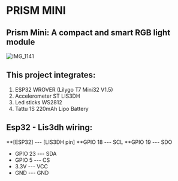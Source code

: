 # PRISM MINI
## Prism Mini: A compact and smart RGB light module

![IMG_1141](https://github.com/cassio-hsp/PrismMini/assets/38111232/7a4281e0-2bde-4bc0-8f71-62249ffe9de4)

## This project integrates:
1. ESP32 WROVER (Lilygo T7 Mini32 V1.5)
2. Accelerometer ST LIS3DH
3. Led sticks WS2812
4. Tattu 1S 220mAh Lipo Battery

## Esp32 - Lis3dh wiring:
**[ESP32] --- [LIS3DH pin]
**GPIO 18 --- SCL
**GPIO 19 --- SDO
- GPIO 23 --- SDA
- GPIO 5  --- CS
- 3.3V    --- VCC
- GND     --- GND







